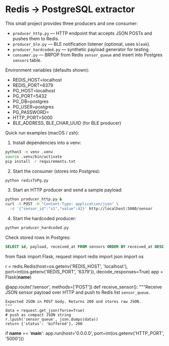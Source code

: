 # Redis -> PostgreSQL extractor

This small project provides three producers and one consumer:

- `producer_http.py` — HTTP endpoint that accepts JSON POSTs and pushes them to Redis.
- `producer_ble.py` — BLE notification listener (optional, uses `bleak`).
- `producer_hardcoded.py` — synthetic payload generator for testing.
- `consumer.py` — BRPOP from Redis `sensor_queue` and insert into Postgres `sensors` table.

Environment variables (defaults shown):

- REDIS_HOST=localhost
- REDIS_PORT=6379
- PG_HOST=localhost
- PG_PORT=5432
- PG_DB=postgres
- PG_USER=postgres
- PG_PASSWORD=
- HTTP_PORT=5000
- BLE_ADDRESS, BLE_CHAR_UUID (for BLE producer)

Quick run examples (macOS / zsh):

1) Install dependencies into a venv:

```bash
python3 -m venv .venv
source .venv/bin/activate
pip install -r requirements.txt
```

2) Start the consumer (stores into Postgres):

```bash
python redisToPg.py
```

3) Start an HTTP producer and send a sample payload:

```bash
python producer_http.py &
curl -X POST -H "Content-Type: application/json" \
  -d '{"sensor_id":"s1","value":42}' http://localhost:5000/sensor
```

4) Start the hardcoded producer:

```bash
python producer_hardcoded.py
```

Check stored rows in Postgres:

```sql
SELECT id, payload, received_at FROM sensors ORDER BY received_at DESC LIMIT 50;
```
from flask import Flask, request
import redis
import json
import os

r = redis.Redis(host=os.getenv('REDIS_HOST', 'localhost'), port=int(os.getenv('REDIS_PORT', '6379')), decode_responses=True)
app = Flask(__name__)

@app.route('/sensor', methods=['POST'])
def receive_sensor():
    """Receive JSON sensor payload over HTTP and push to Redis list `sensor_queue`.

    Expected JSON in POST body. Returns 200 and stores raw JSON.
    """
    data = request.get_json(force=True)
    # push as compact JSON string
    r.lpush('sensor_queue', json.dumps(data))
    return {'status': 'buffered'}, 200

if __name__ == '__main__':
    app.run(host='0.0.0.0', port=int(os.getenv('HTTP_PORT', '5000')))

